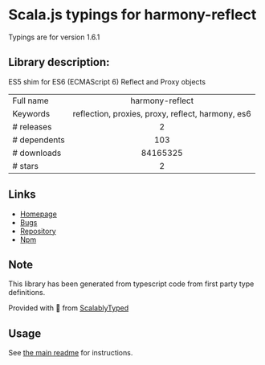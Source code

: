 
# Scala.js typings for harmony-reflect

Typings are for version 1.6.1

## Library description:
ES5 shim for ES6 (ECMAScript 6) Reflect and Proxy objects

|                    |                 |
| ------------------ | :-------------: |
| Full name          | harmony-reflect |
| Keywords           | reflection, proxies, proxy, reflect, harmony, es6 |
| # releases         | 2 |
| # dependents       | 103 |
| # downloads        | 84165325 |
| # stars            | 2 |

## Links
- [Homepage](https://github.com/tvcutsem/harmony-reflect)
- [Bugs](https://github.com/tvcutsem/harmony-reflect/issues)
- [Repository](https://github.com/tvcutsem/harmony-reflect)
- [Npm](https://www.npmjs.com/package/harmony-reflect)
    


## Note
This library has been generated from typescript code from first party type definitions.

Provided with :purple_heart: from [ScalablyTyped](https://github.com/oyvindberg/ScalablyTyped)

## Usage
See [the main readme](../../readme.md) for instructions.


